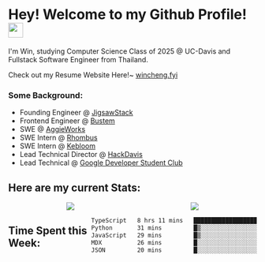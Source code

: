 <h1>Hey! Welcome to my Github Profile! <img src="https://emojis.slackmojis.com/emojis/images/1531849430/4246/blob-sunglasses.gif?1531849430" width="30"/>
</h1>

<p>I'm Win, studying Computer Science Class of 2025 @ UC-Davis and Fullstack Software Engineer from Thailand.</p>
<p>Check out my Resume Website Here!~ <a href ="https://wincheng.fyi/">wincheng.fyi</a></p>
<h3>Some Background:</h3>
<ul>
  <li>Founding Engineer @ <a href = "https://jigsawstack.com/">JigsawStack</a></li>
  <li>Frontend Engineer @ <a href = "https://bustem.com/">Bustem</a></li>
  <li>SWE @ <a href="https://aggieworks.org//">AggieWorks</a></li>
  <li>SWE Intern @ <a href = "https://www.rhombus.com/">Rhombus</a></li>
  <li>SWE Intern @ <a href = "https://www.kebloom.com/">Kebloom</a></li>
  <li>Lead Technical Director @ <a href="https://hackdavis.io/">HackDavis</a></li>
  <li>Lead Technical @ <a href="https://gdscucdavis.com/">Google Developer Student Club</a></li>
</ul>

<h2>Here are my current Stats:</h2>
<div align="center">
  <div style="display: flex; justify-content: space-around; align-items: flex-start">
  <a href="https://github.com/winzamark123/">
    <img src="https://github-readme-stats.vercel.app/api?username=winzamark123&count_private=true&rank_icon=github&show_icons=true&theme=codeSTACKr&include_all_commits=true&text_color=16A085&title_color=E2684A&border_radius=10&icon_color=E2684A&custom_title=Win's%20GitHub%20Stats" />
  </a>
  <a href="https://github.com/winzamark123/">
    <img src="https://github-readme-stats.vercel.app/api/top-langs?username=winzamark123&theme=codeSTACKr&title_color=E2684A&layout=compact" />
  </a>
  </div>
</div>
<div style="display: flex; justify-content: flex-start; align-items">
    <h2>Time Spent this Week:</h2>
<!--START_SECTION:waka-->

```txt
TypeScript   8 hrs 11 mins   ████████████████████▒░░░░   80.88 %
Python       31 mins         █▒░░░░░░░░░░░░░░░░░░░░░░░   05.25 %
JavaScript   29 mins         █▒░░░░░░░░░░░░░░░░░░░░░░░   04.80 %
MDX          26 mins         █░░░░░░░░░░░░░░░░░░░░░░░░   04.43 %
JSON         20 mins         █░░░░░░░░░░░░░░░░░░░░░░░░   03.35 %
```

<!--END_SECTION:waka-->
  </div>
